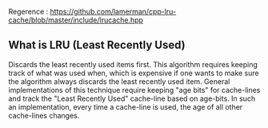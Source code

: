 Regerence : https://github.com/lamerman/cpp-lru-cache/blob/master/include/lrucache.hpp
## What is LRU (Least Recently Used)
Discards the least recently used items first. This algorithm requires keeping track of what was used when, which is expensive if one wants to make sure the algorithm always discards the least recently used item. General implementations of this technique require keeping "age bits" for cache-lines and track the "Least Recently Used" cache-line based on age-bits. In such an implementation, every time a cache-line is used, the age of all other cache-lines changes.

